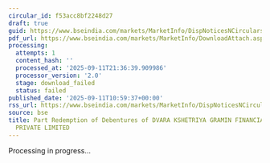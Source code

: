 ```yaml
---
circular_id: f53acc8bf2248d27
draft: true
guid: https://www.bseindia.com/markets/MarketInfo/DispNoticesNCirculars.aspx?Noticeid={67338514-6E00-475F-8490-DAEAAD286F03}&noticeno=20250911-15&dt=09/11/2025&icount=15&totcount=91&flag=0
pdf_url: https://www.bseindia.com/markets/MarketInfo/DownloadAttach.aspx?id=20250911-15&attachedId=
processing:
  attempts: 1
  content_hash: ''
  processed_at: '2025-09-11T21:36:39.909986'
  processor_version: '2.0'
  stage: download_failed
  status: failed
published_date: '2025-09-11T10:59:37+00:00'
rss_url: https://www.bseindia.com/markets/MarketInfo/DispNoticesNCirculars.aspx?Noticeid={67338514-6E00-475F-8490-DAEAAD286F03}&noticeno=20250911-15&dt=09/11/2025&icount=15&totcount=91&flag=0
source: bse
title: Part Redemption of Debentures of DVARA KSHETRIYA GRAMIN FINANCIAL SERVICES
  PRIVATE LIMITED
---
```


Processing in progress...